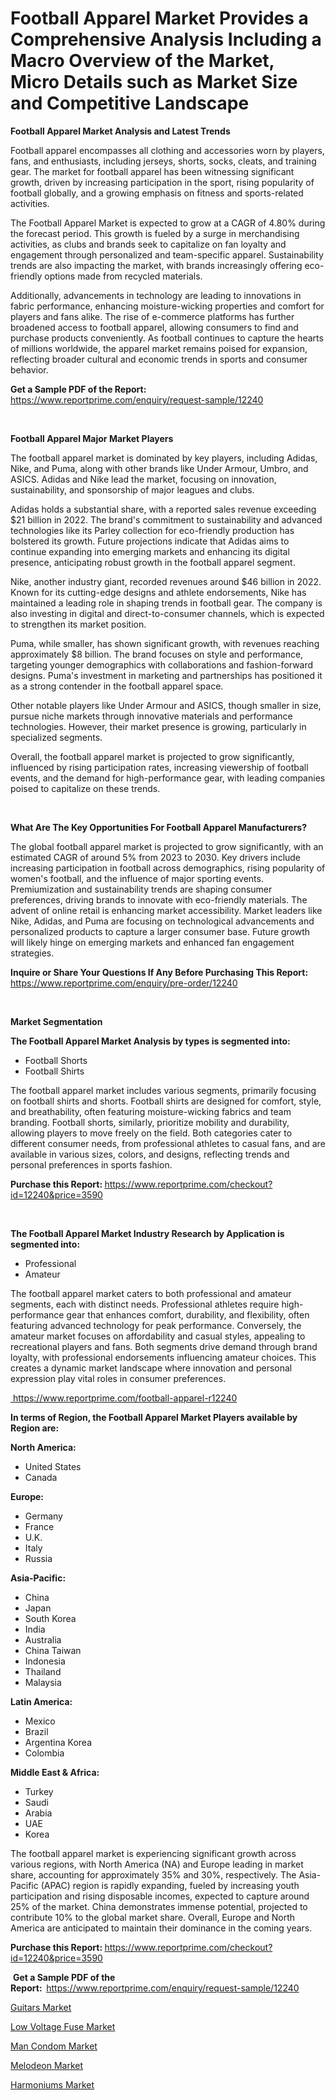 <p><h1>Football Apparel Market Provides a Comprehensive Analysis Including a Macro Overview of the Market, Micro Details such as Market Size and Competitive Landscape</h1></p><p><strong>Football Apparel Market Analysis and Latest Trends</strong></p>
<p><p>Football apparel encompasses all clothing and accessories worn by players, fans, and enthusiasts, including jerseys, shorts, socks, cleats, and training gear. The market for football apparel has been witnessing significant growth, driven by increasing participation in the sport, rising popularity of football globally, and a growing emphasis on fitness and sports-related activities.</p><p>The Football Apparel Market is expected to grow at a CAGR of 4.80% during the forecast period. This growth is fueled by a surge in merchandising activities, as clubs and brands seek to capitalize on fan loyalty and engagement through personalized and team-specific apparel. Sustainability trends are also impacting the market, with brands increasingly offering eco-friendly options made from recycled materials.</p><p>Additionally, advancements in technology are leading to innovations in fabric performance, enhancing moisture-wicking properties and comfort for players and fans alike. The rise of e-commerce platforms has further broadened access to football apparel, allowing consumers to find and purchase products conveniently. As football continues to capture the hearts of millions worldwide, the apparel market remains poised for expansion, reflecting broader cultural and economic trends in sports and consumer behavior.</p></p>
<p><strong>Get a Sample PDF of the Report:&nbsp;</strong> <a href="https://www.reportprime.com/enquiry/request-sample/12240?utm_campaign=1131&utm_medium=2&utm_source=Github&utm_content=ia&utm_term=18032025&utm_id=football-apparel">https://www.reportprime.com/enquiry/request-sample/12240</a></p>
<p>&nbsp;</p>
<p><strong>Football Apparel Major Market Players</strong></p>
<p><p>The football apparel market is dominated by key players, including Adidas, Nike, and Puma, along with other brands like Under Armour, Umbro, and ASICS. Adidas and Nike lead the market, focusing on innovation, sustainability, and sponsorship of major leagues and clubs.</p><p>Adidas holds a substantial share, with a reported sales revenue exceeding $21 billion in 2022. The brand's commitment to sustainability and advanced technologies like its Parley collection for eco-friendly production has bolstered its growth. Future projections indicate that Adidas aims to continue expanding into emerging markets and enhancing its digital presence, anticipating robust growth in the football apparel segment.</p><p>Nike, another industry giant, recorded revenues around $46 billion in 2022. Known for its cutting-edge designs and athlete endorsements, Nike has maintained a leading role in shaping trends in football gear. The company is also investing in digital and direct-to-consumer channels, which is expected to strengthen its market position.</p><p>Puma, while smaller, has shown significant growth, with revenues reaching approximately $8 billion. The brand focuses on style and performance, targeting younger demographics with collaborations and fashion-forward designs. Puma's investment in marketing and partnerships has positioned it as a strong contender in the football apparel space.</p><p>Other notable players like Under Armour and ASICS, though smaller in size, pursue niche markets through innovative materials and performance technologies. However, their market presence is growing, particularly in specialized segments.</p><p>Overall, the football apparel market is projected to grow significantly, influenced by rising participation rates, increasing viewership of football events, and the demand for high-performance gear, with leading companies poised to capitalize on these trends.</p></p>
<p>&nbsp;</p>
<p><strong>What Are The Key Opportunities For Football Apparel Manufacturers?</strong></p>
<p><p>The global football apparel market is projected to grow significantly, with an estimated CAGR of around 5% from 2023 to 2030. Key drivers include increasing participation in football across demographics, rising popularity of women's football, and the influence of major sporting events. Premiumization and sustainability trends are shaping consumer preferences, driving brands to innovate with eco-friendly materials. The advent of online retail is enhancing market accessibility. Market leaders like Nike, Adidas, and Puma are focusing on technological advancements and personalized products to capture a larger consumer base. Future growth will likely hinge on emerging markets and enhanced fan engagement strategies.</p></p>
<p><strong>Inquire or Share Your Questions If Any Before Purchasing This Report:</strong> <a href="https://www.reportprime.com/enquiry/pre-order/12240?utm_campaign=1131&utm_medium=2&utm_source=Github&utm_content=ia&utm_term=18032025&utm_id=football-apparel">https://www.reportprime.com/enquiry/pre-order/12240</a></p>
<p>&nbsp;</p>
<p><strong>Market Segmentation</strong></p>
<p><strong>The Football Apparel Market Analysis by types is segmented into:</strong></p>
<p><ul><li>Football Shorts</li><li>Football Shirts</li></ul></p>
<p><p>The football apparel market includes various segments, primarily focusing on football shirts and shorts. Football shirts are designed for comfort, style, and breathability, often featuring moisture-wicking fabrics and team branding. Football shorts, similarly, prioritize mobility and durability, allowing players to move freely on the field. Both categories cater to different consumer needs, from professional athletes to casual fans, and are available in various sizes, colors, and designs, reflecting trends and personal preferences in sports fashion.</p></p>
<p><strong>Purchase this Report:&nbsp;</strong><a href="https://www.reportprime.com/checkout?id=12240&price=3590&utm_campaign=1131&utm_medium=2&utm_source=Github&utm_content=ia&utm_term=18032025&utm_id=football-apparel">https://www.reportprime.com/checkout?id=12240&price=3590</a></p>
<p>&nbsp;</p>
<p><strong>The Football Apparel Market Industry Research by Application is segmented into:</strong></p>
<p><ul><li>Professional</li><li>Amateur</li></ul></p>
<p><p>The football apparel market caters to both professional and amateur segments, each with distinct needs. Professional athletes require high-performance gear that enhances comfort, durability, and flexibility, often featuring advanced technology for peak performance. Conversely, the amateur market focuses on affordability and casual styles, appealing to recreational players and fans. Both segments drive demand through brand loyalty, with professional endorsements influencing amateur choices. This creates a dynamic market landscape where innovation and personal expression play vital roles in consumer preferences.</p></p>
<p><a href="https://www.reportprime.com/football-apparel-r12240?utm_campaign=1131&utm_medium=2&utm_source=Github&utm_content=ia&utm_term=18032025&utm_id=football-apparel">&nbsp;https://www.reportprime.com/football-apparel-r12240</a></p>
<p><strong>In terms of Region, the Football Apparel Market Players available by Region are:</strong></p>
<p>
    <p> <strong> North America: </strong>
        <ul>
            <li>United States</li>
            <li>Canada</li>
        </ul>
        </p> 
    <p> <strong> Europe: </strong>
        <ul>
            <li>Germany</li>
            <li>France</li>
            <li>U.K.</li>
            <li>Italy</li>
            <li>Russia</li>
        </ul>
        </p> 
    <p> <strong> Asia-Pacific: </strong>
        <ul>
            <li>China</li>
            <li>Japan</li>
            <li>South Korea</li>
            <li>India</li>
            <li>Australia</li>
            <li>China Taiwan</li>
            <li>Indonesia</li>
            <li>Thailand</li>
            <li>Malaysia</li>
        </ul>
        </p> 
    <p> <strong> Latin America: </strong>
        <ul>
            <li>Mexico</li>
            <li>Brazil</li>
            <li>Argentina Korea</li>
            <li>Colombia</li>
        </ul>
        </p> 
    <p> <strong> Middle East & Africa: </strong>
        <ul>
            <li>Turkey</li>
            <li>Saudi</li>
            <li>Arabia</li>
            <li>UAE</li>
            <li>Korea</li>
        </ul>
    </p>
    </p>
<p><p>The football apparel market is experiencing significant growth across various regions, with North America (NA) and Europe leading in market share, accounting for approximately 35% and 30%, respectively. The Asia-Pacific (APAC) region is rapidly expanding, fueled by increasing youth participation and rising disposable incomes, expected to capture around 25% of the market. China demonstrates immense potential, projected to contribute 10% to the global market share. Overall, Europe and North America are anticipated to maintain their dominance in the coming years.</p></p>
<p><strong>Purchase this Report: </strong><a href="https://www.reportprime.com/checkout?id=12240&price=3590&utm_campaign=1131&utm_medium=2&utm_source=Github&utm_content=ia&utm_term=18032025&utm_id=football-apparel">https://www.reportprime.com/checkout?id=12240&price=3590</a></p>
<p>&nbsp;<strong>Get a Sample PDF of the Report:&nbsp;&nbsp;</strong><a href="https://www.reportprime.com/enquiry/request-sample/12240?utm_campaign=1131&utm_medium=2&utm_source=Github&utm_content=ia&utm_term=18032025&utm_id=football-apparel">https://www.reportprime.com/enquiry/request-sample/12240</a></p>
<p><strong></strong></p>
<p><p><a href="https://github.com/leptouwrites/Market-Research-Report-List-1/blob/main/guitars-market.md?utm_campaign=1131&utm_medium=2&utm_source=Github&utm_content=ia&utm_term=18032025&utm_id=football-apparel">Guitars Market</a></p><p><a href="https://github.com/etapaqanee/Market-Research-Report-List-1/blob/main/low-voltage-fuse-market.md?utm_campaign=1131&utm_medium=2&utm_source=Github&utm_content=ia&utm_term=18032025&utm_id=football-apparel">Low Voltage Fuse Market</a></p><p><a href="https://github.com/sphaabrose/Market-Research-Report-List-1/blob/main/man-condom-market.md?utm_campaign=1131&utm_medium=2&utm_source=Github&utm_content=ia&utm_term=18032025&utm_id=football-apparel">Man Condom Market</a></p><p><a href="https://github.com/colloerrinbp/Market-Research-Report-List-1/blob/main/melodeon-market.md?utm_campaign=1131&utm_medium=2&utm_source=Github&utm_content=ia&utm_term=18032025&utm_id=football-apparel">Melodeon Market</a></p><p><a href="https://github.com/wilzeryammy/Market-Research-Report-List-1/blob/main/harmoniums-market.md?utm_campaign=1131&utm_medium=2&utm_source=Github&utm_content=ia&utm_term=18032025&utm_id=football-apparel">Harmoniums Market</a></p></p>